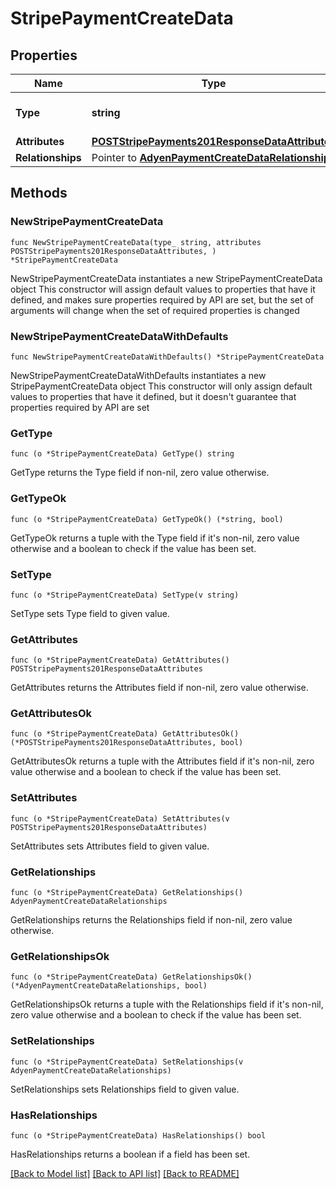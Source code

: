 # StripePaymentCreateData

## Properties

Name | Type | Description | Notes
------------ | ------------- | ------------- | -------------
**Type** | **string** | The resource&#39;s type | 
**Attributes** | [**POSTStripePayments201ResponseDataAttributes**](POSTStripePayments201ResponseDataAttributes.md) |  | 
**Relationships** | Pointer to [**AdyenPaymentCreateDataRelationships**](AdyenPaymentCreateDataRelationships.md) |  | [optional] 

## Methods

### NewStripePaymentCreateData

`func NewStripePaymentCreateData(type_ string, attributes POSTStripePayments201ResponseDataAttributes, ) *StripePaymentCreateData`

NewStripePaymentCreateData instantiates a new StripePaymentCreateData object
This constructor will assign default values to properties that have it defined,
and makes sure properties required by API are set, but the set of arguments
will change when the set of required properties is changed

### NewStripePaymentCreateDataWithDefaults

`func NewStripePaymentCreateDataWithDefaults() *StripePaymentCreateData`

NewStripePaymentCreateDataWithDefaults instantiates a new StripePaymentCreateData object
This constructor will only assign default values to properties that have it defined,
but it doesn't guarantee that properties required by API are set

### GetType

`func (o *StripePaymentCreateData) GetType() string`

GetType returns the Type field if non-nil, zero value otherwise.

### GetTypeOk

`func (o *StripePaymentCreateData) GetTypeOk() (*string, bool)`

GetTypeOk returns a tuple with the Type field if it's non-nil, zero value otherwise
and a boolean to check if the value has been set.

### SetType

`func (o *StripePaymentCreateData) SetType(v string)`

SetType sets Type field to given value.


### GetAttributes

`func (o *StripePaymentCreateData) GetAttributes() POSTStripePayments201ResponseDataAttributes`

GetAttributes returns the Attributes field if non-nil, zero value otherwise.

### GetAttributesOk

`func (o *StripePaymentCreateData) GetAttributesOk() (*POSTStripePayments201ResponseDataAttributes, bool)`

GetAttributesOk returns a tuple with the Attributes field if it's non-nil, zero value otherwise
and a boolean to check if the value has been set.

### SetAttributes

`func (o *StripePaymentCreateData) SetAttributes(v POSTStripePayments201ResponseDataAttributes)`

SetAttributes sets Attributes field to given value.


### GetRelationships

`func (o *StripePaymentCreateData) GetRelationships() AdyenPaymentCreateDataRelationships`

GetRelationships returns the Relationships field if non-nil, zero value otherwise.

### GetRelationshipsOk

`func (o *StripePaymentCreateData) GetRelationshipsOk() (*AdyenPaymentCreateDataRelationships, bool)`

GetRelationshipsOk returns a tuple with the Relationships field if it's non-nil, zero value otherwise
and a boolean to check if the value has been set.

### SetRelationships

`func (o *StripePaymentCreateData) SetRelationships(v AdyenPaymentCreateDataRelationships)`

SetRelationships sets Relationships field to given value.

### HasRelationships

`func (o *StripePaymentCreateData) HasRelationships() bool`

HasRelationships returns a boolean if a field has been set.


[[Back to Model list]](../README.md#documentation-for-models) [[Back to API list]](../README.md#documentation-for-api-endpoints) [[Back to README]](../README.md)


